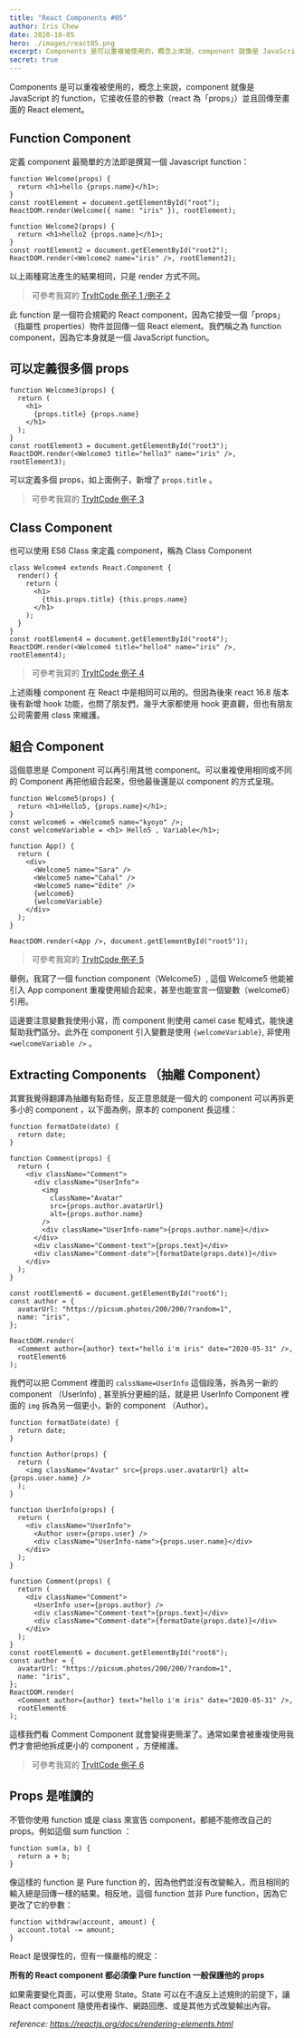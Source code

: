 ```yaml
---
title: "React Components #05"
author: Iris Chew
date: 2020-10-05
hero: ./images/react05.png
excerpt: Components 是可以重複被使用的，概念上來說，component 就像是 JavaScript 的 function，它接收任意的參數（react 為「props」）並且回傳至畫面的 React element。
secret: true
---
```


Components 是可以重複被使用的，概念上來說，component 就像是 JavaScript 的 function，它接收任意的參數（react 為「props」）並且回傳至畫面的 React element。

## Function Component

定義 component 最簡單的方法即是撰寫一個 Javascript function：

```javascript=
function Welcome(props) {
  return <h1>hello {props.name}</h1>;
}
const rootElement = document.getElementById("root");
ReactDOM.render(Welcome({ name: "iris" }), rootElement);
```

```javascript=
function Welcome2(props) {
  return <h1>hello2 {props.name}</h1>;
}
const rootElement2 = document.getElementById("root2");
ReactDOM.render(<Welcome2 name="iris" />, rootElement2);
```

以上兩種寫法產生的結果相同，只是 render 方式不同。

> 可參考我寫的 [TryItCode 例子 1 /例子 2](https://codesandbox.io/s/05component-and-props-fxzz6)

此 function 是一個符合規範的 React component，因為它接受一個「props」（指屬性 properties）物件並回傳一個 React element。我們稱之為 function component，因為它本身就是一個 JavaScript function。

## 可以定義很多個 props

```javascript=
function Welcome3(props) {
  return (
    <h1>
      {props.title} {props.name}
    </h1>
  );
}
const rootElement3 = document.getElementById("root3");
ReactDOM.render(<Welcome3 title="hello3" name="iris" />, rootElement3);
```

可以定義多個 props，如上面例子，新增了 `props.title` 。

> 可參考我寫的 [TryItCode 例子 3](https://codesandbox.io/s/05component-and-props-fxzz6)

## Class Component

也可以使用 ES6 Class 來定義 component，稱為 Class Component

```javascript=
class Welcome4 extends React.Component {
  render() {
    return (
      <h1>
        {this.props.title} {this.props.name}
      </h1>
    );
  }
}
const rootElement4 = document.getElementById("root4");
ReactDOM.render(<Welcome4 title="hello4" name="iris" />, rootElement4);
```

> 可參考我寫的 [TryItCode 例子 4](https://codesandbox.io/s/05component-and-props-fxzz6)

上述兩種 component 在 React 中是相同可以用的。但因為後來 react 16.8 版本後有新增 hook 功能，也問了朋友們，幾乎大家都使用 hook 更直觀，但也有朋友公司需要用 class 來維護。

## 組合 Component

這個意思是 Component 可以再引用其他 component。可以重複使用相同或不同的 Component 再把他組合起來，但他最後還是以 component 的方式呈現。

```javascript=
function Welcome5(props) {
  return <h1>Hello5, {props.name}</h1>;
}
const welcome6 = <Welcome5 name="kyoyo" />;
const welcomeVariable = <h1> Hello5 , Variable</h1>;

function App() {
  return (
    <div>
      <Welcome5 name="Sara" />
      <Welcome5 name="Cahal" />
      <Welcome5 name="Edite" />
      {welcome6}
      {welcomeVariable}
    </div>
  );
}

ReactDOM.render(<App />, document.getElementById("root5"));
```

> 可參考我寫的 [TryItCode 例子 5](https://codesandbox.io/s/05component-and-props-fxzz6)

舉例，我寫了一個 function component（Welcome5）, 這個 Welcome5 他能被引入 App component 重複使用組合起來，甚至也能宣言一個變數（welcome6）引用。

這邊要注意變數我使用小寫，而 component 則使用 camel case 駝峰式，能快速幫助我們區分。此外在 component 引入變數是使用 `{welcomeVariable}`, 非使用 `<welcomeVariable />` 。

## Extracting Components （抽離 Component）

其實我覺得翻譯為抽離有點奇怪，反正意思就是一個大的 component 可以再拆更多小的 component ，以下面為例，原本的 component 長這樣：

```javascript=
function formatDate(date) {
  return date;
}

function Comment(props) {
  return (
    <div className="Comment">
      <div className="UserInfo">
        <img
          className="Avatar"
          src={props.author.avatarUrl}
          alt={props.author.name}
        />
        <div className="UserInfo-name">{props.author.name}</div>
      </div>
      <div className="Comment-text">{props.text}</div>
      <div className="Comment-date">{formatDate(props.date)}</div>
    </div>
  );
}

const rootElement6 = document.getElementById("root6");
const author = {
  avatarUrl: "https://picsum.photos/200/200/?random=1",
  name: "iris",
};

ReactDOM.render(
  <Comment author={author} text="hello i'm iris" date="2020-05-31" />,
  rootElement6
);
```

我們可以把 Comment 裡面的 `calssName=UserInfo` 這個段落，拆為另一新的 component （UserInfo) , 甚至拆分更細的話，就是把 UserInfo Component 裡面的 `img` 拆為另一個更小，新的 component （Author）。

```javascript=
function formatDate(date) {
  return date;
}

function Author(props) {
  return (
    <img className="Avatar" src={props.user.avatarUrl} alt={props.user.name} />
  );
}

function UserInfo(props) {
  return (
    <div className="UserInfo">
      <Author user={props.user} />
      <div className="UserInfo-name">{props.user.name}</div>
    </div>
  );
}

function Comment(props) {
  return (
    <div className="Comment">
      <UserInfo user={props.author} />
      <div className="Comment-text">{props.text}</div>
      <div className="Comment-date">{formatDate(props.date)}</div>
    </div>
  );
}
const rootElement6 = document.getElementById("root6");
const author = {
  avatarUrl: "https://picsum.photos/200/200/?random=1",
  name: "iris",
};
ReactDOM.render(
  <Comment author={author} text="hello i'm iris" date="2020-05-31" />,
  rootElement6
);
```

這樣我們看 Comment Component 就會變得更簡潔了。通常如果會被重複使用我們才會把他拆成更小的 component ，方便維護。

> 可參考我寫的 [TryItCode 例子 6](https://codesandbox.io/s/05component-and-props-fxzz6)

## Props 是唯讀的

不管你使用 function 或是 class 來宣告 component，都絕不能修改自己的 props。例如這個 sum function ：

```javascript=
function sum(a, b) {
  return a + b;
}
```

像這樣的 function 是 Pure function 的，因為他們並沒有改變輸入，而且相同的輸入總是回傳一樣的結果。相反地，這個 function 並非 Pure function，因為它更改了它的參數：

```javascript=
function withdraw(account, amount) {
  account.total -= amount;
}
```

React 是很彈性的，但有一條嚴格的規定：

**所有的 React component 都必須像 Pure function 一般保護他的 props**

如果需要變化頁面，可以使用 State。State 可以在不違反上述規則的前提下，讓 React component 隨使用者操作、網路回應、或是其他方式改變輸出內容。

_reference:
https://reactjs.org/docs/rendering-elements.html_
